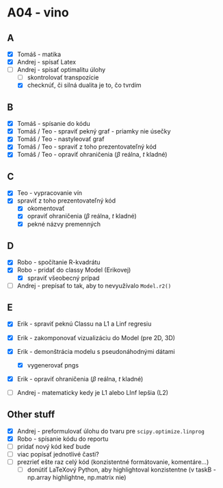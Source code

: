# A04 - vino

## A
- [x] Tomáš - matika
- [x] Andrej - spísať Latex
- [ ] Andrej - spísať optimalitu úlohy
  - [ ] skontrolovať transpozície
  - [x] checknúť, či silná dualita je to, čo tvrdím

## B
- [x] Tomáš - spísanie do kódu
- [x] Tomáš / Teo - spraviť pekný graf - priamky nie úsečky
- [x] Tomáš / Teo - nastyleovať graf
- [x] Tomáš / Teo - spraviť z toho prezentovateľný kód
- [x] Tomáš / Teo - opraviť ohraničenia ($\beta$ reálna, $t$ kladné)

## C
- [x] Teo - vypracovanie vín
- [x] spraviť z toho prezentovateľný kód
  - [x] okomentovať
  - [x] opraviť ohraničenia ($\beta$ reálna, $t$ kladné)
  - [x] pekné názvy premenných

## D
- [x] Robo - spočítanie R-kvadrátu
- [x] Robo - pridať do classy Model (Erikovej)
  - [x] spraviť všeobecný prípad
- [ ] Andrej - prepísať to tak, aby to nevyužívalo `Model.r2()`

## E
- [x] Erik - spraviť peknú Classu na L1 a Linf regresiu
- [x] Erik - zakomponovať vizualizáciu do Model (pre 2D, 3D)
- [x] Erik - demonštrácia modelu s pseudonáhodnými dátami
  - [x] vygenerovať pngs
- [x] Erik - opraviť ohraničenia ($\beta$ reálna, $t$ kladné)
- [ ] Andrej - matematicky kedy je L1 alebo LInf lepšia (L2)

  
## Other stuff
- [x] Andrej - preformulovať úlohu do tvaru pre `scipy.optimize.linprog`
- [x] Robo - spísanie kódu do reportu
- [ ] pridať nový kód keď bude
- [ ] viac popísať jednotlivé časti?
- [ ] prezrieť ešte raz celý kód (konzistentné formátovanie, komentáre...)
  - [ ] donútiť LaTeXový Python, aby highlightoval konzistentne (v taskB - np.array highlightne, np.matrix nie)
